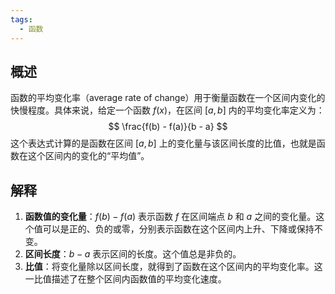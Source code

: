 ```yaml
---
tags:
  - 函数
---
```


## 概述
函数的平均变化率（average rate of change）用于衡量函数在一个区间内变化的快慢程度。具体来说，给定一个函数 $f(x)$，在区间 $[a, b]$ 内的平均变化率定义为：
$$ \frac{f(b) - f(a)}{b - a} $$
这个表达式计算的是函数在区间 $[a, b]$ 上的变化量与该区间长度的比值，也就是函数在这个区间内的变化的“平均值”。
## 解释
1. **函数值的变化量**：$f(b) - f(a)$ 表示函数 $f$ 在区间端点 $b$ 和 $a$ 之间的变化量。这个值可以是正的、负的或零，分别表示函数在这个区间内上升、下降或保持不变。
2. **区间长度**：$b - a$ 表示区间的长度。这个值总是非负的。
3. **比值**：将变化量除以区间长度，就得到了函数在这个区间内的平均变化率。这一比值描述了在整个区间内函数值的平均变化速度。